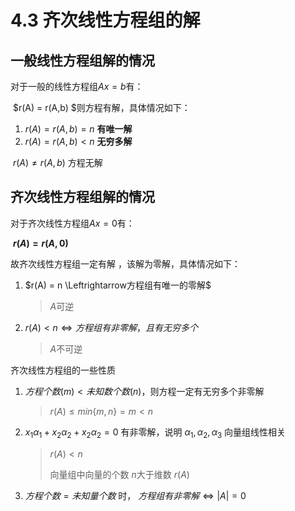 # **4.3 齐次线性方程组的解**

## **一般线性方程组解的情况**

对于一般的线性方程组$Ax = b$有：

​	$r(A) = r(A,b) $则方程有解，具体情况如下：

1. $r(A) = r(A,b) = n$ **有唯一解**
2. $r(A) = r(A,b) < n$ **无穷多解**

​	$r(A) ≠ r(A,b)$ 方程无解

## **齐次线性方程组解的情况**

对于齐次线性方程组$Ax = 0$有：

​	**$r(A) = r (A,0)$**

故齐次线性方程组一定有解 ，该解为零解，具体情况如下：

1. $r(A) = n \Leftrightarrow方程组有唯一的零解$ 

   > $A$可逆

2. $r(A) < n\Leftrightarrow 方程组有非零解，且有无穷多个$

   > $A$不可逆

齐次线性方程组的一些性质

1. $方程个数(m) < 未知数个数(n)$，则方程一定有无穷多个非零解

   > $r(A) \leqslant min\{m,n\} = m < n$

2. $x_1\alpha_1+x_2\alpha_2+x_2\alpha_2=0$ 有非零解，说明 $\alpha_1,\alpha_2,\alpha_3$ 向量组线性相关

   > $r(A) < n$
   >
   > 向量组中向量的个数 $n$大于维数 $r(A)$

3. $方程个数 = 未知量个数$ 时， $方程组有非零解\Leftrightarrow|A|=0$

